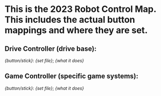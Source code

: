 This is the 2023 Robot Control Map. This includes the actual button mappings and where they are set.
========
Drive Controller (drive base):
--------
_{button/stick}_: _{set file}_; _{what it does}_


Game Controller (specific game systems):
--------
_{button/stick}_: _{set file}_; _{what it does}_

